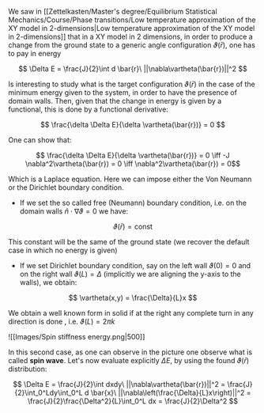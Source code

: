 We saw in [[Zettelkasten/Master's degree/Equilibrium Statistical Mechanics/Course/Phase transitions/Low temperature approximation of the XY model in 2-dimensions|Low temperature approximation of the XY model in 2-dimensions]] that in a XY model in 2 dimensions, in order to produce a change from the ground state to a generic angle configuration $\vartheta(\bar{r})$, one has to pay in energy 

$$ \Delta E = \frac{J}{2}\int d \bar{r}\ ||\nabla\vartheta(\bar{r})||^2 $$

Is interesting to study what is the target configuration $\vartheta(\bar{r})$ in the case of the minimum energy given to the system, in order to have the presence of domain walls.
Then, given that the change in energy is given by a functional, this is done by a functional derivative:

$$ \frac{\delta \Delta E}{\delta \vartheta(\bar{r})} = 0 $$

One can show that:

$$ \frac{\delta \Delta E}{\delta \vartheta(\bar{r})} = 0 \iff -J \nabla^2\vartheta(\bar{r}) = 0 \iff \nabla^2\vartheta(\bar{r}) = 0$$

Which is a Laplace equation. Here we can impose either the Von Neumann or the Dirichlet boundary condition.
- If we set the so called free (Neumann) boundary condition, i.e. on the domain walls $\hat{n} \cdot \nabla\vartheta = 0$ we have:
 
 $$ \vartheta(\bar{r}) = \text{const} $$
 
 This constant will be the same of the ground state (we recover the default case in which no energy is given)
 - If we set Dirichlet boundary condition, say on the left wall $\vartheta(0) = 0$ and on the right wall $\vartheta(L) = \Delta$ (implicitly we are aligning the y-axis to the walls), we obtain:
  
  $$ \vartheta(x,y) = \frac{\Delta}{L}x $$

We obtain a well known form in solid if at the right any complete turn in any direction is done , i.e. $\vartheta(L) = 2\pi k$

![[Images/Spin stiffness energy.png|500]]

In this second case, as one can observe in the picture one observe what is called **spin wave**.
Let's now evaluate explicitly $\Delta E$, by using the found $\vartheta(\bar{r})$ distribution:

$$ \Delta E = \frac{J}{2}\int dxdy\ ||\nabla\vartheta(\bar{r})||^2 = \frac{J}{2}\int_0^Ldy\int_0^L d \bar{x}\ ||\nabla\left(\frac{\Delta}{L}x\right)||^2 = \frac{J}{2}\frac{\Delta^2}{L}\int_0^L dx = \frac{J}{2}\Delta^2  $$


